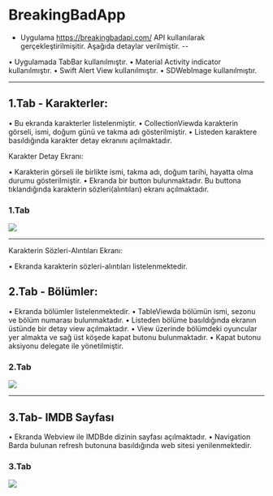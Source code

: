 # BreakingBadApp

- Uygulama https://breakingbadapi.com/  API kullanılarak gerçekleştirilmişitir. Aşağıda detaylar verilmiştir.
--

• Uygulamada TabBar kullanılmıştır.
• Material Activity indicator kullanılmıştır.
• Swift Alert View kullanılmıştır.
• SDWebImage kullanılmıştır.

---

## 1.Tab - Karakterler:

• Bu ekranda karakterler listelenmiştir.
• CollectionViewda karakterin görseli, ismi, doğum günü ve takma adı gösterilmiştir.
• Listeden karaktere basıldığında karakter detay ekranını açılmaktadır.

Karakter Detay Ekranı:

• Karakterin görseli ile birlikte ismi, takma adı, doğum tarihi, hayatta olma durumu gösterilmiştir.
• Ekranda bir button bulunmaktadır. Bu buttona tıklandığında karakterin sözleri(alıntıları) ekranı açılmaktadır.

### 1.Tab 

![](https://github.com/Vakifbank-IOS-Swift-Patika-Bootcamp/fourth-week-homework-hasanuysaal/blob/main/gifs/firstTab.gif)

---

Karakterin Sözleri-Alıntıları Ekranı:

• Ekranda karakterin sözleri-alıntıları listelenmektedir.

## 2.Tab - Bölümler:

• Ekranda bölümler listelenmektedir.
• TableViewda bölümün ismi, sezonu ve bölüm numarası bulunmaktadır.
• Listeden bölüme basıldığında ekranın üstünde bir detay view açılmaktadır.
• View üzerinde bölümdeki oyuncular yer almakta ve sağ üst köşede kapat butonu bulunmaktadır.
• Kapat butonu aksiyonu delegate ile yönetilmiştir.

### 2.Tab

![](https://github.com/Vakifbank-IOS-Swift-Patika-Bootcamp/fourth-week-homework-hasanuysaal/blob/main/gifs/secondTab.gif)

---

## 3.Tab- IMDB Sayfası
 
• Ekranda Webview ile IMDBde dizinin sayfası açılmaktadır.
• Navigation Barda bulunan refresh butonuna basıldığında web sitesi yenilenmektedir.

### 3.Tab

![](https://github.com/Vakifbank-IOS-Swift-Patika-Bootcamp/fourth-week-homework-hasanuysaal/blob/main/gifs/thirdtTab.gif)


